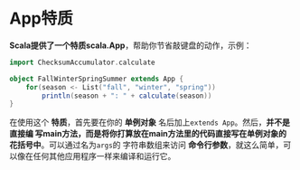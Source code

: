 App特质
================================================================================
**Scala提供了一个特质scala.App**，帮助你节省敲键盘的动作，示例：
```scala
import ChecksumAccumulator.calculate

object FallWinterSpringSummer extends App {
    for(season <- List("fall", "winter", "spring"))
        println(season + ": " + calculate(season))
}
```
在使用这个 **特质**，首先要在你的 **单例对象** 名后加上`extends App`。然后，**并不是直接编
写main方法，而是将你打算放在main方法里的代码直接写在单例对象的花括号中**。可以通过名为`args`的
字符串数组来访问 **命令行参数**，就这么简单，可以像在任何其他应用程序一样来编译和运行它。
